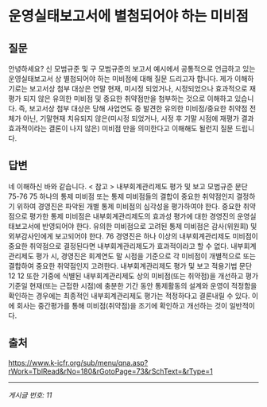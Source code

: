 # 운영실태보고서에 별첨되어야 하는 미비점

## 질문
안녕하세요?
신 모범규준 및 구 모범규준의 보고서 예시에서 공통적으로 언급하고 있는 운영실태보고서 상 별첨되어야 하는 미비점에 대해 질문 드리고자 합니다.
제가 이해하기로는 보고서상 첨부 대상은 연말 현재, 미시정 되었거나, 시정되었으나 효과적으로 재평가 되지 않은 유의한 미비점 및 중요한 취약점만을 첨부하는 것으로 이해하고 있습니다.
즉, 보고서상 첨부 대상은 당해 사업연도 중 발견한 유의한 미비점/중요한 취약점 전체가 아닌, 기말현재 치유되지 않은(미시정 되었거나, 시정 후 기말 시점에 재평가 결과 효과적이라는 결론이 나지 않은) 미비점 만을 의미한다고 이해해도 될런지 질문 드립니다.

## 답변
네 이해하신 바와 같습니다.
< 참고 >
내부회계관리제도 평가 및 보고 모범규준 문단 75-76
75 하나의 통제 미비점 또는 통제 미비점들의 결합이 중요한 취약점인지 결정하기 위하여 경영진은 파악된 개별 통제 미비점의 심각성을 평가하여야 한다. 중요한 취약점으로 평가한 통제 미비점은 내부회계관리제도의 효과성 평가에 대한 경영진의 운영실태보고서에 반영되어야 한다. 유의한 미비점으로 고려된 통제 미비점은 감사(위원회) 및 외부감사인에게 보고되어야 한다.
76 경영진은 하나 이상의 내부회계관리제도 미비점이 중요한 취약점으로 결정된다면 내부회계관리제도가 효과적이라고 할 수 없다.
내부회계관리제도 평가 시, 경영진은 회계연도 말 시점을 기준으로 각 미비점이 개별적으로 또는 결합하여 중요한 취약점인지 고려한다.
내부회계관리제도 평가 및 보고 적용기법 문단 12
12 또한
기중에 식별된 내부회계관리제도 상의 미비점(또는 취약점)을 개선하고 평가기준일 현재(또는 근접한 시점)에 충분한 기간 동안 통제활동의 설계와 운영이 적정함을 확인하는 경우에는 최종적인 내부회계관리제도 평가는 적정하다고 결론내릴 수 있다. 이에 회사는 중간평가를 통해 미비점(취약점)을 조기에 확인하고 개선하는 것이 일반적이다.

## 출처
https://www.k-icfr.org/sub/menu/qna.asp?rWork=TblRead&rNo=180&rGotoPage=73&rSchText=&rType=1

---
*게시글 번호: 11*
